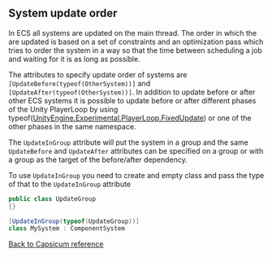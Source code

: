 ## System update order

In ECS all systems are updated on the main thread. The order in which the are updated is based on a set of constraints and an optimization pass which tries to order the system in a way so that the time between scheduling a job and waiting for it is as long as possible.

The attributes to specify update order of systems are ```[UpdateBefore(typeof(OtherSystem))]``` and ```[UpdateAfter(typeof(OtherSystem))]```. In addition to update before or after other ECS systems it is possible to update before or after different phases of the Unity PlayerLoop by using typeof([UnityEngine.Experimental.PlayerLoop.FixedUpdate](https://docs.unity3d.com/2018.1/Documentation/ScriptReference/Experimental.PlayerLoop.FixedUpdate.html)) or one of the other phases in the same namespace.

The `UpdateInGroup` attribute will put the system in a group and the same `UpdateBefore` and `UpdateAfter` attributes can be specified on a group or with a group as the target of the before/after dependency.

To use `UpdateInGroup` you need to create and empty class and pass the type of that to the `UpdateInGroup` attribute

```cs
public class UpdateGroup
{}

[UpdateInGroup(typeof(UpdateGroup))]
class MySystem : ComponentSystem
```

[Back to Capsicum reference](index.md)
